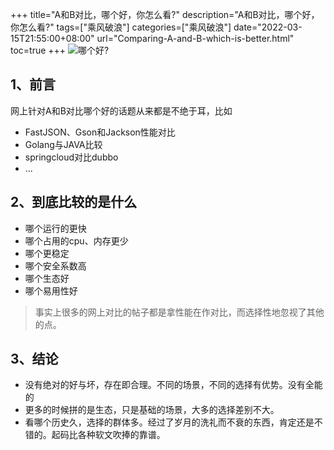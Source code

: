 +++
title="A和B对比，哪个好，你怎么看?"
description="A和B对比，哪个好，你怎么看?"
tags=["乘风破浪"]
categories=["乘风破浪"]
date="2022-03-15T21:55:00+08:00" 
url="Comparing-A-and-B-which-is-better.html"
toc=true
+++
![哪个好?](https://fastly.jsdelivr.net/gh/chen-xing/figure_bed_02/cdn/20210719204503800.jpg)

## 1、前言

网上针对A和B对比哪个好的话题从来都是不绝于耳，比如 

+ FastJSON、Gson和Jackson性能对比
+ Golang与JAVA比较
+ springcloud对比dubbo
+ ...

## 2、到底比较的是什么

+ 哪个运行的更快
+ 哪个占用的cpu、内存更少
+ 哪个更稳定
+ 哪个安全系数高
+ 哪个生态好
+ 哪个易用性好

> 事实上很多的网上对比的帖子都是拿性能在作对比，而选择性地忽视了其他的点。



## 3、结论

+ 没有绝对的好与坏，存在即合理。不同的场景，不同的选择有优势。没有全能的
+ 更多的时候拼的是生态，只是基础的场景，大多的选择差别不大。
+ 看哪个历史久，选择的群体多。经过了岁月的洗礼而不衰的东西，肯定还是不错的。起码比各种软文吹捧的靠谱。

